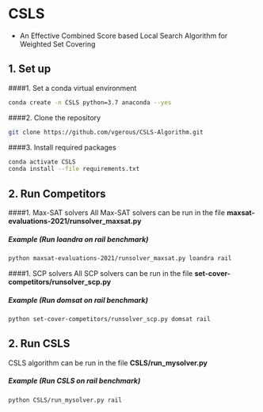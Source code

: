 # CSLS
- An Effective Combined Score based Local Search Algorithm for Weighted Set Covering


## 1. Set up
####1. Set a conda virtual environment
```bash
conda create -n CSLS python=3.7 anaconda --yes
```

####2. Clone the repository
```bash
git clone https://github.com/vgerous/CSLS-Algorithm.git
```

####3. Install required packages
```bash
conda activate CSLS
conda install --file requirements.txt
```


## 2. Run Competitors
####1. Max-SAT solvers
All Max-SAT solvers can be run in the file **maxsat-evaluations-2021/runsolver_maxsat.py**

##### Example (Run loandra on rail benchmark)
```bash
python maxsat-evaluations-2021/runsolver_maxsat.py loandra rail
```

####1. SCP solvers
All SCP solvers can be run in the file **set-cover-competitors/runsolver_scp.py**

##### Example (Run domsat on rail benchmark)
```bash
python set-cover-competitors/runsolver_scp.py domsat rail
```

## 2. Run CSLS

CSLS algorithm can be run in the file **CSLS/run_mysolver.py**

##### Example (Run CSLS on rail benchmark)
```bash
python CSLS/run_mysolver.py rail
```
